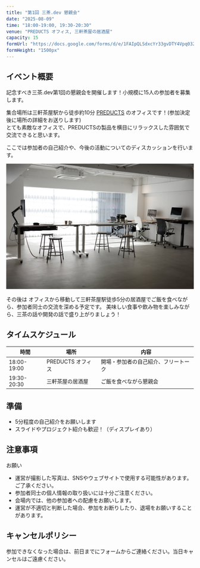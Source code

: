 ```yaml
---
title: "第1回 三茶.dev 懇親会"
date: "2025-08-09"
time: "18:00-19:00, 19:30-20:30"
venue: "PREDUCTS オフィス, 三軒茶屋の居酒屋"
capacity: 15
formUrl: "https://docs.google.com/forms/d/e/1FAIpQLSdxcYr33gvDTY4Vpq032DSdHE64_aEV1TzxbabW5Lw74f6RDQ/viewform?usp=dialog"
formHeight: "1500px"
---
```


## イベント概要

記念すべき三茶.dev第1回の懇親会を開催します！小規模に15人の参加者を募集します。

集合場所は三軒茶屋駅から徒歩約10分 [PREDUCTS](https://preducts.jp/) のオフィスです！(参加決定後に場所の詳細をお送りします)  
とても素敵なオフィスで、PREDUCTSの製品を横目にリラックスした雰囲気で交流できると思います。

ここでは参加者の自己紹介や、今後の活動についてのディスカッションを行います。


![PREDUCTS オフィス](/events/images/preducts-office.png)

その後は オフィスから移動して三軒茶屋駅徒歩5分の居酒屋でご飯を食べながら、参加者同士の交流を深める予定です。
美味しい食事や飲み物を楽しみながら、三茶の話や開発の話で盛り上がりましょう！

## タイムスケジュール

| 時間        | 場所                | 内容                 |
| ----------- | ------------------- | -------------------- |
| 18:00-19:00 | PREDUCTS オフィス    | 開場・参加者の自己紹介、フリートーク |
| 19:30-20:30 | 三軒茶屋の居酒屋     | ご飯を食べながら懇親会 |

## 準備

- 5分程度の自己紹介をお願いします
- スライドやプロジェクト紹介も歓迎！（ディスプレイあり）

## 注意事項

<div class="bg-yellow-50 border-l-4 border-yellow-400 p-4 my-4">
  <p class="font-bold text-yellow-700">お願い</p>
  <ul class="mt-2 text-yellow-700">
    <li>運営が撮影した写真は、SNSやウェブサイトで使用する可能性があります。ご了承ください。</li>
    <li>参加者同士の個人情報の取り扱いには十分ご注意ください。</li>
    <li>会場内では、他の参加者への配慮をお願いします。</li>
    <li>運営が不適切と判断した場合、参加をお断りしたり、退場をお願いすることがあります。</li>
  </ul>
</div>

## キャンセルポリシー

参加できなくなった場合は、前日までにフォームからご連絡ください。当日キャンセルはご遠慮ください。
